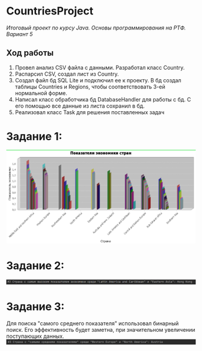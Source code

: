 # CountriesProject

*Итоговый проект по курсу Java. Основы программирования на РТФ. Вариант 5*

## Ход работы

1) Провел анализ CSV файла с данными. Разработал класс Country.
2) Распарсил CSV, создал лист из Country.
3) Создал файл бд SQL Lite и подключил ее к проекту. В бд создал таблицы Countries и Regions, чтобы соответствовать 3-ей
   нормальной форме.
4) Написал класс обработчика бд DatabaseHandler для работы с бд. С его помощью все данные из листа сохранил в бд.
5) Реализовал класс Task для решения поставленных задач

# Задание 1:

![img.png](sreens/img.png)

# Задание 2:

![img_1.png](sreens/img_1.png)

# Задание 3:

Для поиска "самого среднего показателя" использовал бинарный поиск. Его эффективность будет заметна, при значительном
увеличении поступающих данных.
![img_2.png](sreens/img_2.png)
